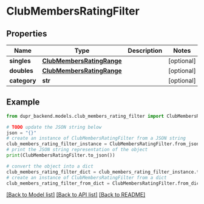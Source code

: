 # ClubMembersRatingFilter


## Properties

Name | Type | Description | Notes
------------ | ------------- | ------------- | -------------
**singles** | [**ClubMembersRatingRange**](ClubMembersRatingRange.md) |  | [optional] 
**doubles** | [**ClubMembersRatingRange**](ClubMembersRatingRange.md) |  | [optional] 
**category** | **str** |  | [optional] 

## Example

```python
from dupr_backend.models.club_members_rating_filter import ClubMembersRatingFilter

# TODO update the JSON string below
json = "{}"
# create an instance of ClubMembersRatingFilter from a JSON string
club_members_rating_filter_instance = ClubMembersRatingFilter.from_json(json)
# print the JSON string representation of the object
print(ClubMembersRatingFilter.to_json())

# convert the object into a dict
club_members_rating_filter_dict = club_members_rating_filter_instance.to_dict()
# create an instance of ClubMembersRatingFilter from a dict
club_members_rating_filter_from_dict = ClubMembersRatingFilter.from_dict(club_members_rating_filter_dict)
```
[[Back to Model list]](../README.md#documentation-for-models) [[Back to API list]](../README.md#documentation-for-api-endpoints) [[Back to README]](../README.md)


